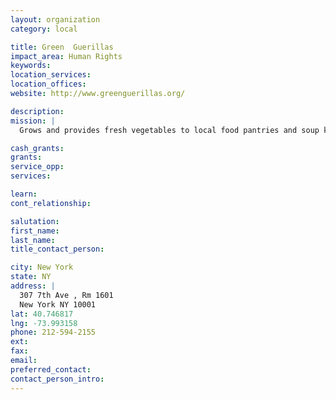 ```yaml
---
layout: organization
category: local

title: Green  Guerillas
impact_area: Human Rights
keywords: 
location_services: 
location_offices: 
website: http://www.greenguerillas.org/

description: 
mission: |
  Grows and provides fresh vegetables to local food pantries and soup kitchens.

cash_grants: 
grants: 
service_opp: 
services: 

learn: 
cont_relationship: 

salutation: 
first_name: 
last_name: 
title_contact_person: 

city: New York
state: NY
address: |
  307 7th Ave , Rm 1601  
  New York NY 10001
lat: 40.746817
lng: -73.993158
phone: 212-594-2155
ext: 
fax: 
email: 
preferred_contact: 
contact_person_intro: 
---
```

